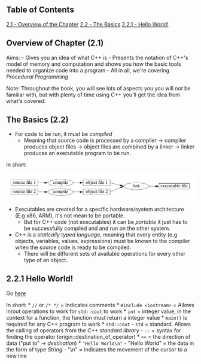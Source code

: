 ## Table of Contents
[2.1 - Overview of the Chapter](#overview-of-chapter-21)
[2.2 - The Basics](#the-basics-22)
[2.2.1 - Hello World!](#221-hello-world)

## Overview of Chapter (2.1)
Aims:
    - Gives you an idea of what C++ is
    - Presents the notation of C++'s model of memory and computation and shows you how the basic tools needed to organize code into a program
    - All in all, we're covering *Procedural Programming*

Note: Throughout the book, you will see lots of aspects you you will *not* be familiar with, but with plenty of time using C++ you'll get the idea from what's covered.


## The Basics (2.2)
* For code to be run, it must be *compiled* 
    * Meaning that source code is processed by a compiler -> compiler produces object files -> object files are combined by a linker -> linker produces an executable program to be run.

In short:

![](images/map_of_compiling_process.png)

* Executables are created for a specific hardware/system architecture (E.g x86, ARM), it's not mean to be portable.
    * But for C++ code (not executables) it can be *portable* it just has to be successfully compiled and and run on the other system. 
* C++ is a *statically typed language*, meaning that every entity (e.g objects, variables, values, expressions) must be known to the compiler when the source code is ready to be compiled.
    * There will be different sets of available operations for every other type of an object.

## 2.2.1 Hello World!
Go [here](programs/hello-world.cpp)

In short:
    * `//` or `/* */` = Indicates comments
    * `#include <iostream>` = Allows in/out operations to work for `std::cout` to work
    * `int` = integer value, in the context for a function, the function must return a integer value
    * `main()` is required for any C++ program to work
    * `std::cout`
        - `std` = standard. Allows the calling of operators from the *C++ standard library*
        - `::` = syntax for finding the operator (origin::destination_of_operator)
    * `<<` = the direction of data ("put to" -> *destination*)
    * `"Hello World\n"`
        - "Hello World" = the data in the form of type *String*
        - "\n" = indicates the movement of the cursor to a new line

